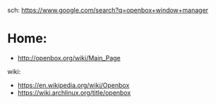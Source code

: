 sch: https://www.google.com/search?q=openbox+window+manager

# Home:
- http://openbox.org/wiki/Main_Page

wiki:
- https://en.wikipedia.org/wiki/Openbox
- https://wiki.archlinux.org/title/openbox